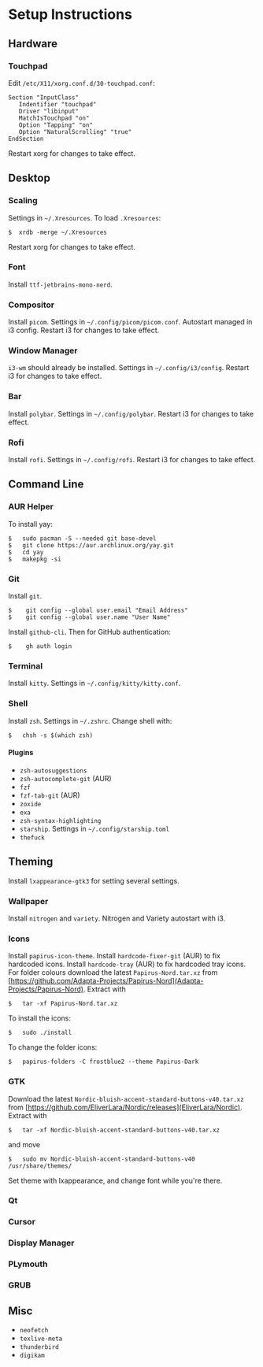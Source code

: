 # Setup Instructions

## Hardware

### Touchpad
 Edit `/etc/X11/xorg.conf.d/30-touchpad.conf`:
 ```
Section "InputClass"
    Indentifier "touchpad"
    Driver "libinput"
    MatchIsTouchpad "on"
    Option "Tapping" "on"
    Option "NaturalScrolling" "true"
EndSection
```
Restart xorg for changes to take effect.

## Desktop

### Scaling

Settings in `~/.Xresources`. To load `.Xresources`:

```
$  xrdb -merge ~/.Xresources
```
Restart xorg for changes to take effect.

### Font

Install `ttf-jetbrains-mono-nerd`.

### Compositor

Install `picom`. Settings in `~/.config/picom/picom.conf`. Autostart managed in i3 config. Restart i3 for changes to take effect.

### Window Manager

`i3-wm` should already be installed. Settings in `~/.config/i3/config`. Restart i3 for changes to take effect.

### Bar

Install `polybar`. Settings in `~/.config/polybar`. Restart i3 for changes to take effect.

### Rofi

Install `rofi`. Settings in `~/.config/rofi`. Restart i3 for changes to take effect.

## Command Line

### AUR Helper

To install yay:
```
$   sudo pacman -S --needed git base-devel
$   git clone https://aur.archlinux.org/yay.git
$   cd yay
$   makepkg -si
```

### Git

Install `git`.
```
$    git config --global user.email "Email Address"
$    git config --global user.name "User Name"
```
Install `github-cli`. Then for GitHub authentication:
```
$    gh auth login
```

### Terminal

Install `kitty`. Settings in `~/.config/kitty/kitty.conf`.

### Shell

Install `zsh`. Settings in `~/.zshrc`. Change shell with:
```
$   chsh -s $(which zsh)
```

#### Plugins

- `zsh-autosuggestions`
- `zsh-autocomplete-git` (AUR)
- `fzf`
- `fzf-tab-git` (AUR)
- `zoxide`
- `exa`
- `zsh-syntax-highlighting`
- `starship`. Settings in `~/.config/starship.toml`
- `thefuck`

## Theming

Install `lxappearance-gtk3` for setting several settings.

### Wallpaper

Install `nitrogen` and `variety`. Nitrogen and Variety autostart with i3.

### Icons

Install `papirus-icon-theme`. Install `hardcode-fixer-git` (AUR) to fix hardcoded icons. Install `hardcode-tray` (AUR) to fix hardcoded tray icons. 
For folder colours download the latest `Papirus-Nord.tar.xz` from [https://github.com/Adapta-Projects/Papirus-Nord](Adapta-Projects/Papirus-Nord). Extract with
```
$   tar -xf Papirus-Nord.tar.xz
```
To install the icons:
```
$   sudo ./install
```
To change the folder icons:
```
$   papirus-folders -C frostblue2 --theme Papirus-Dark
```

### GTK

Download the latest `Nordic-bluish-accent-standard-buttons-v40.tar.xz` from [https://github.com/EliverLara/Nordic/releases](EliverLara/Nordic). Extract with
```
$   tar -xf Nordic-bluish-accent-standard-buttons-v40.tar.xz
```
and move
```
$   sudo mv Nordic-bluish-accent-standard-buttons-v40 /usr/share/themes/
```
Set theme with lxappearance, and change font while you're there.

### Qt

### Cursor

### Display Manager

### PLymouth

### GRUB

## Misc

- `neofetch`
- `texlive-meta`
- `thunderbird`
- `digikam`
